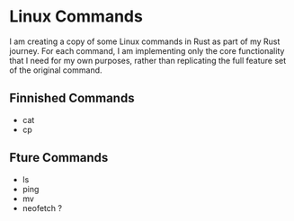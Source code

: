 # Linux Commands
I am creating a copy of some Linux commands in Rust as part of my Rust journey.
For each command, I am implementing only the core functionality that I need for my own purposes, rather than replicating the full feature set of the original command.

## Finnished Commands

- cat
- cp

## Fture Commands

- ls
- ping
- mv
- neofetch ?

